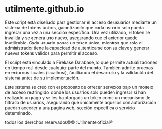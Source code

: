 # utilmente.github.io
Este script está diseñado para gestionar el acceso de usuarios mediante un sistema de tokens únicos, garantizando que cada usuario solo pueda ingresar una vez a una sección específica. Una vez utilizado, el token se invalida y se genera uno nuevo, asegurando que el anterior quede inutilizable. Cada usuario posee un token único, mientras que solo el administrador tiene la capacidad de autenticarse con su clave y generar nuevos tokens válidos para permitir el acceso.

El script está vinculado a Firebase Database, lo que permite actualizaciones en tiempo real desde cualquier parte del mundo. También admite pruebas en entornos locales (localhost), facilitando el desarrollo y la validación del sistema antes de su implementación.

Este sistema se creó con el propósito de ofrecer servicios bajo un modelo de acceso restringido, donde los usuarios solo pueden ingresar si han realizado un pago y se les ha otorgado un token como un mecanismo de filtrado de usuarios, asegurando que únicamente aquellos con autorización puedan acceder a una página web, sección específica o servicio determinado.

 todos los derechos reservados©© :Utilmente.oficial®
